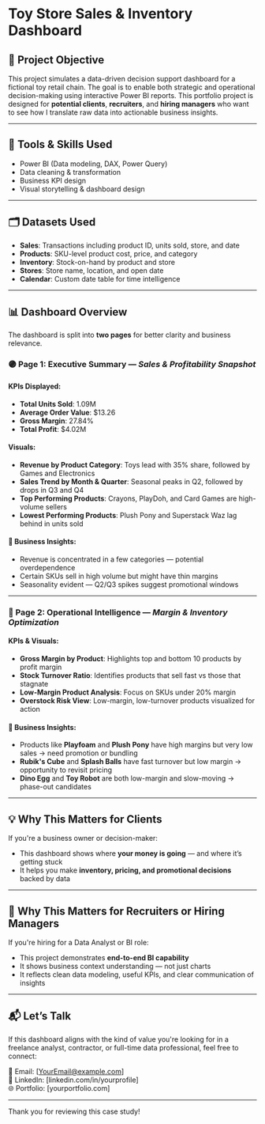
# Toy Store Sales & Inventory Dashboard

## 🎯 Project Objective
This project simulates a data-driven decision support dashboard for a fictional toy retail chain. The goal is to enable both strategic and operational decision-making using interactive Power BI reports. This portfolio project is designed for **potential clients**, **recruiters**, and **hiring managers** who want to see how I translate raw data into actionable business insights.

---

## 🧰 Tools & Skills Used
- Power BI (Data modeling, DAX, Power Query)
- Data cleaning & transformation
- Business KPI design
- Visual storytelling & dashboard design

---

## 🗂️ Datasets Used
- **Sales**: Transactions including product ID, units sold, store, and date
- **Products**: SKU-level product cost, price, and category
- **Inventory**: Stock-on-hand by product and store
- **Stores**: Store name, location, and open date
- **Calendar**: Custom date table for time intelligence

---

## 📊 Dashboard Overview
The dashboard is split into **two pages** for better clarity and business relevance.

### 🟣 Page 1: Executive Summary — *Sales & Profitability Snapshot*

#### KPIs Displayed:
- **Total Units Sold**: 1.09M
- **Average Order Value**: $13.26
- **Gross Margin**: 27.84%
- **Total Profit**: $4.02M

#### Visuals:
- **Revenue by Product Category**: Toys lead with 35% share, followed by Games and Electronics
- **Sales Trend by Month & Quarter**: Seasonal peaks in Q2, followed by drops in Q3 and Q4
- **Top Performing Products**: Crayons, PlayDoh, and Card Games are high-volume sellers
- **Lowest Performing Products**: Plush Pony and Superstack Waz lag behind in units sold

#### 🧠 Business Insights:
- Revenue is concentrated in a few categories — potential overdependence
- Certain SKUs sell in high volume but might have thin margins
- Seasonality evident — Q2/Q3 spikes suggest promotional windows

---

### 🔵 Page 2: Operational Intelligence — *Margin & Inventory Optimization*

#### KPIs & Visuals:
- **Gross Margin by Product**: Highlights top and bottom 10 products by profit margin
- **Stock Turnover Ratio**: Identifies products that sell fast vs those that stagnate
- **Low-Margin Product Analysis**: Focus on SKUs under 20% margin
- **Overstock Risk View**: Low-margin, low-turnover products visualized for action

#### 🧠 Business Insights:
- Products like **Playfoam** and **Plush Pony** have high margins but very low sales → need promotion or bundling
- **Rubik's Cube** and **Splash Balls** have fast turnover but low margin → opportunity to revisit pricing
- **Dino Egg** and **Toy Robot** are both low-margin and slow-moving → phase-out candidates

---

## 💡 Why This Matters for Clients
If you're a business owner or decision-maker:
- This dashboard shows where **your money is going** — and where it’s getting stuck
- It helps you make **inventory, pricing, and promotional decisions** backed by data

---

## 🤝 Why This Matters for Recruiters or Hiring Managers
If you're hiring for a Data Analyst or BI role:
- This project demonstrates **end-to-end BI capability**
- It shows business context understanding — not just charts
- It reflects clean data modeling, useful KPIs, and clear communication of insights

---

## 📬 Let’s Talk
If this dashboard aligns with the kind of value you're looking for in a freelance analyst, contractor, or full-time data professional, feel free to connect:

📧 Email: [YourEmail@example.com]  
🔗 LinkedIn: [linkedin.com/in/yourprofile]  
🌐 Portfolio: [yourportfolio.com]

---

Thank you for reviewing this case study!
